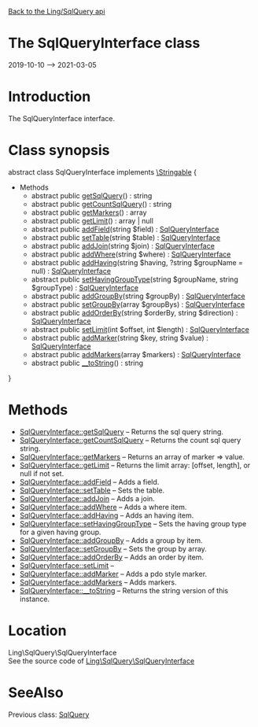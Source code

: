 [Back to the Ling/SqlQuery api](https://github.com/lingtalfi/SqlQuery/blob/master/doc/api/Ling/SqlQuery.md)



The SqlQueryInterface class
================
2019-10-10 --> 2021-03-05






Introduction
============

The SqlQueryInterface interface.



Class synopsis
==============


abstract class <span class="pl-k">SqlQueryInterface</span> implements [\Stringable](https://wiki.php.net/rfc/stringable) {

- Methods
    - abstract public [getSqlQuery](https://github.com/lingtalfi/SqlQuery/blob/master/doc/api/Ling/SqlQuery/SqlQueryInterface/getSqlQuery.md)() : string
    - abstract public [getCountSqlQuery](https://github.com/lingtalfi/SqlQuery/blob/master/doc/api/Ling/SqlQuery/SqlQueryInterface/getCountSqlQuery.md)() : string
    - abstract public [getMarkers](https://github.com/lingtalfi/SqlQuery/blob/master/doc/api/Ling/SqlQuery/SqlQueryInterface/getMarkers.md)() : array
    - abstract public [getLimit](https://github.com/lingtalfi/SqlQuery/blob/master/doc/api/Ling/SqlQuery/SqlQueryInterface/getLimit.md)() : array | null
    - abstract public [addField](https://github.com/lingtalfi/SqlQuery/blob/master/doc/api/Ling/SqlQuery/SqlQueryInterface/addField.md)(string $field) : [SqlQueryInterface](https://github.com/lingtalfi/SqlQuery/blob/master/doc/api/Ling/SqlQuery/SqlQueryInterface.md)
    - abstract public [setTable](https://github.com/lingtalfi/SqlQuery/blob/master/doc/api/Ling/SqlQuery/SqlQueryInterface/setTable.md)(string $table) : [SqlQueryInterface](https://github.com/lingtalfi/SqlQuery/blob/master/doc/api/Ling/SqlQuery/SqlQueryInterface.md)
    - abstract public [addJoin](https://github.com/lingtalfi/SqlQuery/blob/master/doc/api/Ling/SqlQuery/SqlQueryInterface/addJoin.md)(string $join) : [SqlQueryInterface](https://github.com/lingtalfi/SqlQuery/blob/master/doc/api/Ling/SqlQuery/SqlQueryInterface.md)
    - abstract public [addWhere](https://github.com/lingtalfi/SqlQuery/blob/master/doc/api/Ling/SqlQuery/SqlQueryInterface/addWhere.md)(string $where) : [SqlQueryInterface](https://github.com/lingtalfi/SqlQuery/blob/master/doc/api/Ling/SqlQuery/SqlQueryInterface.md)
    - abstract public [addHaving](https://github.com/lingtalfi/SqlQuery/blob/master/doc/api/Ling/SqlQuery/SqlQueryInterface/addHaving.md)(string $having, ?string $groupName = null) : [SqlQueryInterface](https://github.com/lingtalfi/SqlQuery/blob/master/doc/api/Ling/SqlQuery/SqlQueryInterface.md)
    - abstract public [setHavingGroupType](https://github.com/lingtalfi/SqlQuery/blob/master/doc/api/Ling/SqlQuery/SqlQueryInterface/setHavingGroupType.md)(string $groupName, string $groupType) : [SqlQueryInterface](https://github.com/lingtalfi/SqlQuery/blob/master/doc/api/Ling/SqlQuery/SqlQueryInterface.md)
    - abstract public [addGroupBy](https://github.com/lingtalfi/SqlQuery/blob/master/doc/api/Ling/SqlQuery/SqlQueryInterface/addGroupBy.md)(string $groupBy) : [SqlQueryInterface](https://github.com/lingtalfi/SqlQuery/blob/master/doc/api/Ling/SqlQuery/SqlQueryInterface.md)
    - abstract public [setGroupBy](https://github.com/lingtalfi/SqlQuery/blob/master/doc/api/Ling/SqlQuery/SqlQueryInterface/setGroupBy.md)(array $groupBys) : [SqlQueryInterface](https://github.com/lingtalfi/SqlQuery/blob/master/doc/api/Ling/SqlQuery/SqlQueryInterface.md)
    - abstract public [addOrderBy](https://github.com/lingtalfi/SqlQuery/blob/master/doc/api/Ling/SqlQuery/SqlQueryInterface/addOrderBy.md)(string $orderBy, string $direction) : [SqlQueryInterface](https://github.com/lingtalfi/SqlQuery/blob/master/doc/api/Ling/SqlQuery/SqlQueryInterface.md)
    - abstract public [setLimit](https://github.com/lingtalfi/SqlQuery/blob/master/doc/api/Ling/SqlQuery/SqlQueryInterface/setLimit.md)(int $offset, int $length) : [SqlQueryInterface](https://github.com/lingtalfi/SqlQuery/blob/master/doc/api/Ling/SqlQuery/SqlQueryInterface.md)
    - abstract public [addMarker](https://github.com/lingtalfi/SqlQuery/blob/master/doc/api/Ling/SqlQuery/SqlQueryInterface/addMarker.md)(string $key, string $value) : [SqlQueryInterface](https://github.com/lingtalfi/SqlQuery/blob/master/doc/api/Ling/SqlQuery/SqlQueryInterface.md)
    - abstract public [addMarkers](https://github.com/lingtalfi/SqlQuery/blob/master/doc/api/Ling/SqlQuery/SqlQueryInterface/addMarkers.md)(array $markers) : [SqlQueryInterface](https://github.com/lingtalfi/SqlQuery/blob/master/doc/api/Ling/SqlQuery/SqlQueryInterface.md)
    - abstract public [__toString](https://github.com/lingtalfi/SqlQuery/blob/master/doc/api/Ling/SqlQuery/SqlQueryInterface/__toString.md)() : string

}






Methods
==============

- [SqlQueryInterface::getSqlQuery](https://github.com/lingtalfi/SqlQuery/blob/master/doc/api/Ling/SqlQuery/SqlQueryInterface/getSqlQuery.md) &ndash; Returns the sql query string.
- [SqlQueryInterface::getCountSqlQuery](https://github.com/lingtalfi/SqlQuery/blob/master/doc/api/Ling/SqlQuery/SqlQueryInterface/getCountSqlQuery.md) &ndash; Returns the count sql query string.
- [SqlQueryInterface::getMarkers](https://github.com/lingtalfi/SqlQuery/blob/master/doc/api/Ling/SqlQuery/SqlQueryInterface/getMarkers.md) &ndash; Returns an array of marker => value.
- [SqlQueryInterface::getLimit](https://github.com/lingtalfi/SqlQuery/blob/master/doc/api/Ling/SqlQuery/SqlQueryInterface/getLimit.md) &ndash; Returns the limit array: [offset, length], or null if not set.
- [SqlQueryInterface::addField](https://github.com/lingtalfi/SqlQuery/blob/master/doc/api/Ling/SqlQuery/SqlQueryInterface/addField.md) &ndash; Adds a field.
- [SqlQueryInterface::setTable](https://github.com/lingtalfi/SqlQuery/blob/master/doc/api/Ling/SqlQuery/SqlQueryInterface/setTable.md) &ndash; Sets the table.
- [SqlQueryInterface::addJoin](https://github.com/lingtalfi/SqlQuery/blob/master/doc/api/Ling/SqlQuery/SqlQueryInterface/addJoin.md) &ndash; Adds a join.
- [SqlQueryInterface::addWhere](https://github.com/lingtalfi/SqlQuery/blob/master/doc/api/Ling/SqlQuery/SqlQueryInterface/addWhere.md) &ndash; Adds a where item.
- [SqlQueryInterface::addHaving](https://github.com/lingtalfi/SqlQuery/blob/master/doc/api/Ling/SqlQuery/SqlQueryInterface/addHaving.md) &ndash; Adds an having item.
- [SqlQueryInterface::setHavingGroupType](https://github.com/lingtalfi/SqlQuery/blob/master/doc/api/Ling/SqlQuery/SqlQueryInterface/setHavingGroupType.md) &ndash; Sets the having group type for a given having group.
- [SqlQueryInterface::addGroupBy](https://github.com/lingtalfi/SqlQuery/blob/master/doc/api/Ling/SqlQuery/SqlQueryInterface/addGroupBy.md) &ndash; Adds a group by item.
- [SqlQueryInterface::setGroupBy](https://github.com/lingtalfi/SqlQuery/blob/master/doc/api/Ling/SqlQuery/SqlQueryInterface/setGroupBy.md) &ndash; Sets the group by array.
- [SqlQueryInterface::addOrderBy](https://github.com/lingtalfi/SqlQuery/blob/master/doc/api/Ling/SqlQuery/SqlQueryInterface/addOrderBy.md) &ndash; Adds an order by item.
- [SqlQueryInterface::setLimit](https://github.com/lingtalfi/SqlQuery/blob/master/doc/api/Ling/SqlQuery/SqlQueryInterface/setLimit.md) &ndash; 
- [SqlQueryInterface::addMarker](https://github.com/lingtalfi/SqlQuery/blob/master/doc/api/Ling/SqlQuery/SqlQueryInterface/addMarker.md) &ndash; Adds a pdo style marker.
- [SqlQueryInterface::addMarkers](https://github.com/lingtalfi/SqlQuery/blob/master/doc/api/Ling/SqlQuery/SqlQueryInterface/addMarkers.md) &ndash; Adds markers.
- [SqlQueryInterface::__toString](https://github.com/lingtalfi/SqlQuery/blob/master/doc/api/Ling/SqlQuery/SqlQueryInterface/__toString.md) &ndash; Returns the string version of this instance.





Location
=============
Ling\SqlQuery\SqlQueryInterface<br>
See the source code of [Ling\SqlQuery\SqlQueryInterface](https://github.com/lingtalfi/SqlQuery/blob/master/SqlQueryInterface.php)



SeeAlso
==============
Previous class: [SqlQuery](https://github.com/lingtalfi/SqlQuery/blob/master/doc/api/Ling/SqlQuery/SqlQuery.md)<br>
